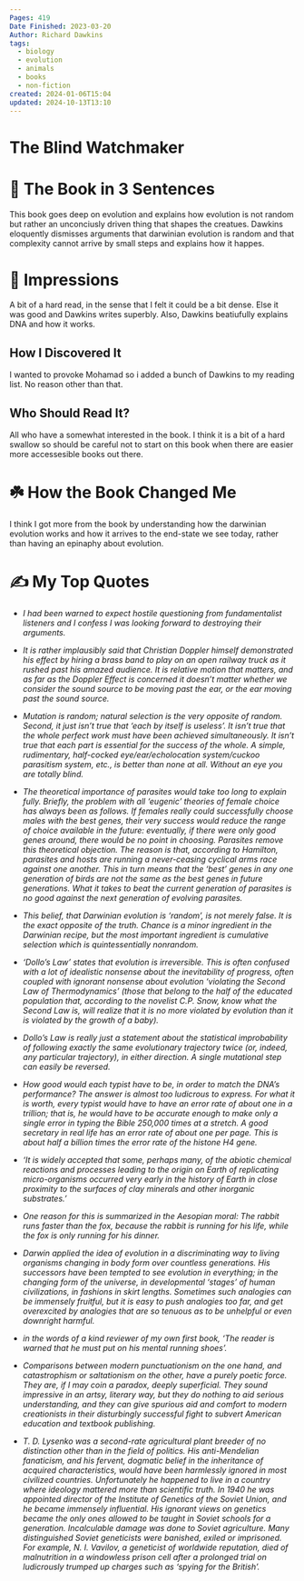 ```yaml
---
Pages: 419
Date Finished: 2023-03-20
Author: Richard Dawkins
tags:
  - biology
  - evolution
  - animals
  - books
  - non-fiction
created: 2024-01-06T15:04
updated: 2024-10-13T13:10
---
```

# The Blind Watchmaker


# 🚀 The Book in 3 Sentences
This book goes deep on evolution and explains how evolution is not random but rather an unconciusly driven thing that shapes the creatues. Dawkins eloquently dismisses arguments that darwinian evolution is random and that complexity cannot arrive by small steps and explains how it happes. 

# 🎨 Impressions
A bit of a hard read, in the sense that I felt it could be a bit dense. Else it was good and Dawkins writes superbly.  Also, Dawkins beatiufully explains DNA and how it works. 

## How I Discovered It
I wanted to provoke Mohamad so i added a bunch of Dawkins to my reading list. No reason other than that. 

## Who Should Read It?
All who have a somewhat interested in the book. I think it is a bit of a hard swallow so should be careful not to start on this book when there are easier more accessesible books out there.

# ☘️ How the Book Changed Me
I think I got more from the book by understanding how the darwinian evolution works and how it arrives to the end-state we see today, rather than having an epinaphy about evolution. 

# ✍️ My Top  Quotes

- *I had been warned to expect hostile questioning from fundamentalist listeners and I confess I was looking forward to destroying their arguments.* 
 
- *It is rather implausibly said that Christian Doppler himself demonstrated his effect by hiring a brass band to play on an open railway truck as it rushed past his amazed audience. It is relative motion that matters, and as far as the Doppler Effect is concerned it doesn’t matter whether we consider the sound source to be moving past the ear, or the ear moving past the sound source.* 
 
- *Mutation is random; natural selection is the very opposite of random. Second, it just isn’t true that ‘each by itself is useless’. It isn’t true that the whole perfect work must have been achieved simultaneously. It isn’t true that each part is essential for the success of the whole. A simple, rudimentary, half-cocked eye/ear/echolocation system/cuckoo parasitism system, etc., is better than none at all. Without an eye you are totally blind.* 
 
- *The theoretical importance of parasites would take too long to explain fully. Briefly, the problem with all ‘eugenic’ theories of female choice has always been as follows. If females really could successfully choose males with the best genes, their very success would reduce the range of choice available in the future: eventually, if there were only good genes around, there would be no point in choosing. Parasites remove this theoretical objection. The reason is that, according to Hamilton, parasites and hosts are running a never-ceasing cyclical arms race against one another. This in turn means that the ‘best’ genes in any one generation of birds are not the same as the best genes in future generations. What it takes to beat the current generation of parasites is no good against the next generation of evolving parasites.* 
 
- *This belief, that Darwinian evolution is ‘random’, is not merely false. It is the exact opposite of the truth. Chance is a minor ingredient in the Darwinian recipe, but the most important ingredient is cumulative selection which is quintessentially nonrandom.* 
 
- *‘Dollo’s Law’ states that evolution is irreversible. This is often confused with a lot of idealistic nonsense about the inevitability of progress, often coupled with ignorant nonsense about evolution ‘violating the Second Law of Thermodynamics’ (those that belong to the half of the educated population that, according to the novelist C.P. Snow, know what the Second Law is, will realize that it is no more violated by evolution than it is violated by the growth of a baby).* 
 
- *Dollo’s Law is really just a statement about the statistical improbability of following exactly the same evolutionary trajectory twice (or, indeed, any particular trajectory), in either direction. A single mutational step can easily be reversed.* 
 
- *How good would each typist have to be, in order to match the DNA’s performance? The answer is almost too ludicrous to express. For what it is worth, every typist would have to have an error rate of about one in a trillion; that is, he would have to be accurate enough to make only a single error in typing the Bible 250,000 times at a stretch. A good secretary in real life has an error rate of about one per page. This is about half a billion times the error rate of the histone H4 gene.* 
 
- *‘It is widely accepted that some, perhaps many, of the abiotic chemical reactions and processes leading to the origin on Earth of replicating micro-organisms occurred very early in the history of Earth in close proximity to the surfaces of clay minerals and other inorganic substrates.’* 
 
- *One reason for this is summarized in the Aesopian moral: The rabbit runs faster than the fox, because the rabbit is running for his life, while the fox is only running for his dinner.* 
 
- *Darwin applied the idea of evolution in a discriminating way to living organisms changing in body form over countless generations. His successors have been tempted to see evolution in everything; in the changing form of the universe, in developmental ‘stages’ of human civilizations, in fashions in skirt lengths. Sometimes such analogies can be immensely fruitful, but it is easy to push analogies too far, and get overexcited by analogies that are so tenuous as to be unhelpful or even downright harmful.* 
 
- *in the words of a kind reviewer of my own first book, ‘The reader is warned that he must put on his mental running shoes’.* 
 
- *Comparisons between modern punctuationism on the one hand, and catastrophism or saltationism on the other, have a purely poetic force. They are, if I may coin a paradox, deeply superficial. They sound impressive in an artsy, literary way, but they do nothing to aid serious understanding, and they can give spurious aid and comfort to modern creationists in their disturbingly successful fight to subvert American education and textbook publishing.* 
 
- *T. D. Lysenko was a second-rate agricultural plant breeder of no distinction other than in the field of politics. His anti-Mendelian fanaticism, and his fervent, dogmatic belief in the inheritance of acquired characteristics, would have been harmlessly ignored in most civilized countries. Unfortunately he happened to live in a country where ideology mattered more than scientific truth. In 1940 he was appointed director of the Institute of Genetics of the Soviet Union, and he became immensely influential. His ignorant views on genetics became the only ones allowed to be taught in Soviet schools for a generation. Incalculable damage was done to Soviet agriculture. Many distinguished Soviet geneticists were banished, exiled or imprisoned. For example, N. I. Vavilov, a geneticist of worldwide reputation, died of malnutrition in a windowless prison cell after a prolonged trial on ludicrously trumped up charges such as ‘spying for the British’.* 
 
